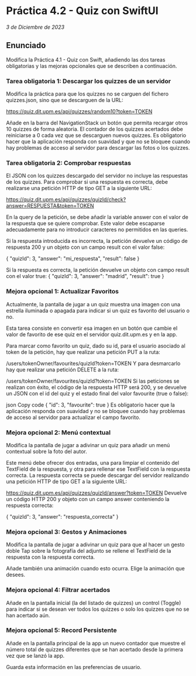 # Práctica 4.2 - Quiz con SwiftUI
*3 de Diciembre de 2023*

## Enunciado
Modifica la Práctica 4.1 - Quiz con Swift, añadiendo las dos tareas obligatorias y las mejoras opcionales que se describen a continuación.

### Tarea obligatoria 1: Descargar los quizzes de un servidor
Modifica la práctica para que los quizzes no se carguen del fichero quizzes.json, sino que se descarguen de la URL:

https://quiz.dit.upm.es/api/quizzes/random10?token=TOKEN

Añade en la barra del NavigationStack un botón que permita recargar otros 10 quizzes de forma aleatoria. El contador de los quizzes acertados debe reiniciarse a 0 cada vez que se descarguen nuevos quizzes. Es obligatorio hacer que la aplicación responda con suavidad y que no se bloquee cuando hay problemas de acceso al servidor para descargar las fotos o los quizzes.

### Tarea obligatoria 2: Comprobar respuestas
El JSON con los quizzes descargado del servidor no incluye las respuestas de los quizzes. Para comprobar si una respuesta es correcta, debe realizarse una petición HTTP de tipo GET a la siguiente URL:

https://quiz.dit.upm.es/api/quizzes/quizId/check?answer=RESPUESTA&token=TOKEN


En la query de la petición, se debe añadir la variable answer con el valor de la respuesta que se quiere comprobar. Este valor debe escaparse adecuadamente para no introducir caracteres no permitidos en las queries.

Si la respuesta introducida es incorrecta, la petición devuelve un código de respuesta 200 y un objeto con un campo result con el valor false:

{
  "quizId": 3,
  "answer": "mi_respuesta",
  "result": false
}

Si la respuesta es correcta, la petición devuelve un objeto con campo result con el valor true:
{
  "quizId": 3,
  "answer": "madrid",
  "result": true
}
### Mejora opcional 1: Actualizar Favoritos
Actualmente, la pantalla de jugar a un quiz muestra una imagen con una estrella iluminada o apagada para indicar si un quiz es favorito del usuario o no.

Esta tarea consiste en convertir esa imagen en un botón que cambie el valor de favorito de ese quiz en el servidor quiz.dit.upm.es y en la app.

Para marcar como favorito un quiz, dado su id, para el usuario asociado al token de la petición, hay que realizar una petición PUT a la ruta:


/users/tokenOwner/favourites/quizId?token=TOKEN
Y para desmarcarlo hay que realizar una petición DELETE a la ruta:

/users/tokenOwner/favourites/quizId?token=TOKEN
Si las peticiones se realizan con éxito, el código de la respuesta HTTP será 200, y se devuelve un JSON con el id del quiz y el estado final del valor favourite (true o false):

json
Copy code
{
  "id": 3,
  "favourite": true
}
Es obligatorio hacer que la aplicación responda con suavidad y no se bloquee cuando hay problemas de acceso al servidor para actualizar el campo favorito.

### Mejora opcional 2: Menú contextual
Modifica la pantalla de jugar a adivinar un quiz para añadir un menú contextual sobre la foto del autor.

Este menú debe ofrecer dos entradas, una para limpiar el contenido del TextField de la respuesta, y otra para rellenar ese TextField con la respuesta correcta. La respuesta correcta se puede descargar del servidor realizando una petición HTTP de tipo GET a la siguiente URL:

https://quiz.dit.upm.es/api/quizzes/quizId/answer?token=TOKEN
Devuelve un código HTTP 200 y objeto con un campo answer conteniendo la respuesta correcta:

{
  "quizId": 3,
  "answer": "respuesta_correcta"
}
### Mejora opcional 3: Gestos y Animaciones
Modifica la pantalla de jugar a adivinar un quiz para que al hacer un gesto doble Tap sobre la fotografía del adjunto se rellene el TextField de la respuesta con la respuesta correcta.

Añade también una animación cuando esto ocurra. Elige la animación que desees.

### Mejora opcional 4: Filtrar acertados
Añade en la pantalla inicial (la del listado de quizzes) un control (Toggle) para indicar si se desean ver todos los quizzes o solo los quizzes que no se han acertado aún.

### Mejora opcional 5: Record Persistente
Añade en la pantalla principal de la app un nuevo contador que muestre el número total de quizzes diferentes que se han acertado desde la primera vez que se lanzó la app.

Guarda esta información en las preferencias de usuario.

